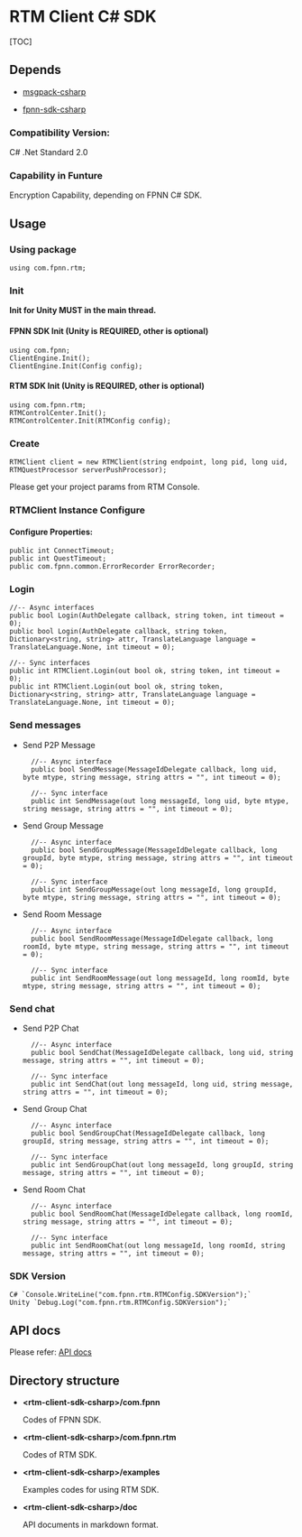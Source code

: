 # RTM Client C# SDK

[TOC]

## Depends

* [msgpack-csharp](https://github.com/highras/msgpack-csharp)

* [fpnn-sdk-csharp](https://github.com/highras/fpnn-sdk-csharp)

### Compatibility Version:

C# .Net Standard 2.0

### Capability in Funture

Encryption Capability, depending on FPNN C# SDK.

## Usage

### Using package

	using com.fpnn.rtm;

### Init

**Init for Unity MUST in the main thread.**

#### FPNN SDK Init (Unity is REQUIRED, other is optional)

	using com.fpnn;
	ClientEngine.Init();
	ClientEngine.Init(Config config);

#### RTM SDK Init (Unity is REQUIRED, other is optional)

	using com.fpnn.rtm;
	RTMControlCenter.Init();
	RTMControlCenter.Init(RTMConfig config);

### Create

	RTMClient client = new RTMClient(string endpoint, long pid, long uid, RTMQuestProcessor serverPushProcessor);

Please get your project params from RTM Console.

### RTMClient Instance Configure

#### Configure Properties:

	public int ConnectTimeout;
	public int QuestTimeout;
	public com.fpnn.common.ErrorRecorder ErrorRecorder;

### Login

	//-- Async interfaces
	public bool Login(AuthDelegate callback, string token, int timeout = 0);
	public bool Login(AuthDelegate callback, string token, Dictionary<string, string> attr, TranslateLanguage language = TranslateLanguage.None, int timeout = 0);

	//-- Sync interfaces
	public int RTMClient.Login(out bool ok, string token, int timeout = 0);
	public int RTMClient.Login(out bool ok, string token, Dictionary<string, string> attr, TranslateLanguage language = TranslateLanguage.None, int timeout = 0);

### Send messages

* Send P2P Message

		//-- Async interface
		public bool SendMessage(MessageIdDelegate callback, long uid, byte mtype, string message, string attrs = "", int timeout = 0);

		//-- Sync interface
		public int SendMessage(out long messageId, long uid, byte mtype, string message, string attrs = "", int timeout = 0);


* Send Group Message
	
		//-- Async interface
		public bool SendGroupMessage(MessageIdDelegate callback, long groupId, byte mtype, string message, string attrs = "", int timeout = 0);

		//-- Sync interface
		public int SendGroupMessage(out long messageId, long groupId, byte mtype, string message, string attrs = "", int timeout = 0);

* Send Room Message

		//-- Async interface
		public bool SendRoomMessage(MessageIdDelegate callback, long roomId, byte mtype, string message, string attrs = "", int timeout = 0);

		//-- Sync interface
		public int SendRoomMessage(out long messageId, long roomId, byte mtype, string message, string attrs = "", int timeout = 0);


### Send chat

* Send P2P Chat

		//-- Async interface
		public bool SendChat(MessageIdDelegate callback, long uid, string message, string attrs = "", int timeout = 0);

		//-- Sync interface
		public int SendChat(out long messageId, long uid, string message, string attrs = "", int timeout = 0);


* Send Group Chat
	
		//-- Async interface
		public bool SendGroupChat(MessageIdDelegate callback, long groupId, string message, string attrs = "", int timeout = 0);

		//-- Sync interface
		public int SendGroupChat(out long messageId, long groupId, string message, string attrs = "", int timeout = 0);

* Send Room Chat

		//-- Async interface
		public bool SendRoomChat(MessageIdDelegate callback, long roomId, string message, string attrs = "", int timeout = 0);

		//-- Sync interface
		public int SendRoomChat(out long messageId, long roomId, string message, string attrs = "", int timeout = 0);

### SDK Version

	C# `Console.WriteLine("com.fpnn.rtm.RTMConfig.SDKVersion");`
	Unity `Debug.Log("com.fpnn.rtm.RTMConfig.SDKVersion");`

## API docs

Please refer: [API docs](doc/API.md)


## Directory structure


* **\<rtm-client-sdk-csharp\>/com.fpnn**

	Codes of FPNN SDK.

* **\<rtm-client-sdk-csharp\>/com.fpnn.rtm**

	Codes of RTM SDK.

* **\<rtm-client-sdk-csharp\>/examples**

	Examples codes for using RTM SDK.

* **\<rtm-client-sdk-csharp\>/doc**

	API documents in markdown format.
